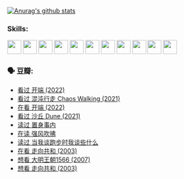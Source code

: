 
[![Anurag's github stats](https://github-readme-stats.vercel.app/api?username=w940853815)](https://github.com/anuraghazra/github-readme-stats)

### Skills:

<code><img height="32" src="https://cdn.jsdelivr.net/npm/simple-icons@v5/icons/python.svg"></code>
<code><img height="32" src="https://cdn.jsdelivr.net/npm/simple-icons@v5/icons/javascript.svg"></code>
<code><img height="32" src="https://cdn.jsdelivr.net/npm/simple-icons@v5/icons/django.svg"></code>
<code><img height="32" src="https://cdn.jsdelivr.net/npm/simple-icons@v5/icons/flask.svg"></code>
<code><img height="32" src="https://cdn.jsdelivr.net/npm/simple-icons@v5/icons/vuetify.svg"></code>
<code><img height="32" src="https://cdn.jsdelivr.net/npm/simple-icons@v5/icons/git.svg"></code>
<code><img height="32" src="https://cdn.jsdelivr.net/npm/simple-icons@v5/icons/docker.svg"></code>
<code><img height="32" src="https://cdn.jsdelivr.net/npm/simple-icons@v5/icons/postgresql.svg"></code>
<code><img height="32" src="https://cdn.jsdelivr.net/npm/simple-icons@v5/icons/elasticsearch.svg"></code>
<code><img height="32" src="https://cdn.jsdelivr.net/npm/simple-icons@v5/icons/macos.svg"></code>
<code><img height="32" src="https://cdn.jsdelivr.net/npm/simple-icons@v5/icons/linux.svg"></code>

### 🗣 豆瓣:

<!-- DOUBAN-ACTIVITIES:START -->
- [看过 开端‎ (2022)](https://www.douban.com/people/136069238/status/3737530861/?_i=43343506)
- [看过 混沌行走 Chaos Walking‎ (2021)](https://www.douban.com/people/136069238/status/3734828206/?_i=43343506)
- [在看 开端‎ (2022)](https://www.douban.com/people/136069238/status/3733533297/?_i=43343506)
- [看过 沙丘 Dune‎ (2021)](https://www.douban.com/people/136069238/status/3726869471/?_i=43343506)
- [读过 置身事内](https://www.douban.com/people/136069238/status/3726223867/?_i=43343506)
- [在读 强风吹拂](https://www.douban.com/people/136069238/status/3725395475/?_i=43343506)
- [读过 当我谈跑步时我谈些什么](https://www.douban.com/people/136069238/status/3715422296/?_i=43343506)
- [在看 走向共和‎ (2003)](https://www.douban.com/people/136069238/status/3711470443/?_i=43343506)
- [想看 大明王朝1566‎ (2007)](https://www.douban.com/people/136069238/status/3710980213/?_i=43343506)
- [想看 走向共和‎ (2003)](https://www.douban.com/people/136069238/status/3710980002/?_i=43343506)
<!-- DOUBAN-ACTIVITIES:END -->
<!--
**w940853815/w940853815** is a ✨ _special_ ✨ repository because its `README.md` (this file) appears on your GitHub profile.

Here are some ideas to get you started:

- 🔭 I’m currently working on ...
- 🌱 I’m currently learning ...
- 👯 I’m looking to collaborate on ...
- 🤔 I’m looking for help with ...
- 💬 Ask me about ...
- 📫 How to reach me: ...
- 😄 Pronouns: ...
- ⚡ Fun fact: ...
-->
